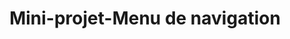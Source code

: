---
layout : partie
title : Mini-projet-Menu de navigation
slug : 
description : ""
image : 
in_book: false

order : 20
---